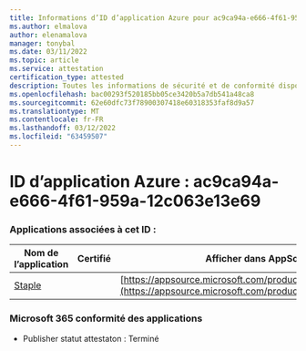 ```yaml
---
title: Informations d’ID d’application Azure pour ac9ca94a-e666-4f61-959a-12c063e13e69
ms.author: elmalova
author: elenamalova
manager: tonybal
ms.date: 03/11/2022
ms.topic: article
ms.service: attestation
certification_type: attested
description: Toutes les informations de sécurité et de conformité disponibles pour ac9ca94a-e666-4f61-959a-12c063e13e69.
ms.openlocfilehash: bac00293f520185bb05ce3420b5a7db541a48ca8
ms.sourcegitcommit: 62e60dfc73f78900307418e60318353faf8d9a57
ms.translationtype: MT
ms.contentlocale: fr-FR
ms.lasthandoff: 03/12/2022
ms.locfileid: "63459507"
---
```

# <a name="azure-app-id-ac9ca94a-e666-4f61-959a-12c063e13e69"></a>ID d’application Azure : ac9ca94a-e666-4f61-959a-12c063e13e69


### <a name="apps-associated-with-this-id"></a>Applications associées à cet ID :
| **Nom de l’application** | **Certifié** | **Afficher dans AppSource** |
|--------------|---------------|-----------------------|
| [Staple](../forward/WA200003281) |  | [https://appsource.microsoft.com/product/office/WA200003281](https://appsource.microsoft.com/product/office/WA200003281) |

### <a name="microsoft-365-app-compliance-status"></a>Microsoft 365 conformité des applications
- Publisher statut attestaton : Terminé
